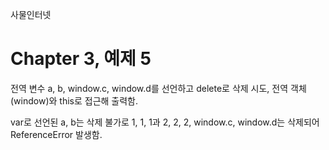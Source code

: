 
사물인터넷

Chapter 3, 예제 5
================================

전역 변수 a, b, window.c, window.d를 선언하고 delete로 삭제 시도, 전역 객체(window)와 this로 접근해 출력함.

var로 선언된 a, b는 삭제 불가로 1, 1, 1과 2, 2, 2, window.c, window.d는 삭제되어 ReferenceError 발생함.